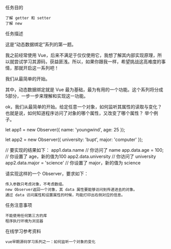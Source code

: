 任务目的

    了解 getter 和 setter
    了解 new

任务描述

这是“动态数据绑定”系列的第一题。

我之前经常使用 Vue，后来不满足于仅仅使用它，我想了解其内部实现原理，所以就尝试学习其源码，获益匪浅。所以，如果你跟我一样，希望挑战这高难度的事情，那就开启这一系列吧！

我们从最简单的开始。

其中，动态数据绑定就是 Vue 最为基础，最为有用的一个功能。这个系列将分成5部分，一步一步来理解和实现这一功能。

ok，我们从最简单的开始。给定任意一个对象，如何监听其属性的读取与变化？也就是说，如何知道程序访问了对象的哪个属性，又改变了哪个属性？ 举个例子。

let app1 = new Observer({
  name: 'youngwind',
  age: 25
});

let app2 = new Observer({
  university: 'bupt',
  major: 'computer'
});

// 要实现的结果如下：
app1.data.name // 你访问了 name
app.data.age = 100;  // 你设置了 age，新的值为100
app2.data.university // 你访问了 university
app2.data.major = 'science'  // 你设置了 major，新的值为 science

请实现这样的一个 Observer，要求如下：

    传入参数只考虑对象，不考虑数组。
    new Observer返回一个对象，其 data 属性要能够访问到传递进去的对象。
    通过 data 访问属性和设置属性的时候，均能打印出右侧对应的信息。

任务注意事项

    不能使用任何第三方的库
    程序执行环境为浏览器

在线学习参考资料

    vue早期源码学习系列之一：如何监听一个对象的变化
